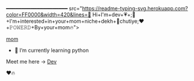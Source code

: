 
━━━━━━━━━━━━━━━━━━━━
src="https://readme-typing-svg.herokuapp.com?color=FF0000&width=420&lines=👋 Hi+I'm+dev+💗+;👀+I'm+interested+in+your+mom+niche+dekh+📍chutiye;❤️+𝙿𝙾𝚆𝙴𝚁𝙳+By+your+mom🔥">

</p>

[mom](https://t.me/TheFriendsChatting)

- 🌱 I’m currently learning python

Meet me here -> [Dev](https://t.me/btw_devx)

❤️🔥


<!---
itsdevxd/itsdevxd is a ✨ special ✨ repository because its `README.md` (this file) appears on your GitHub profile.
You can click the Preview link to take a look at your changes.
--->
